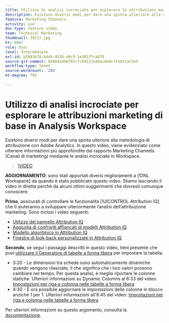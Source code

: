 ```yaml
---
title: Utilizzo di analisi incrociate per esplorare le attribuzioni marketing di base in Analysis Workspace
description: Esistono diversi modi per dare una spinta ulteriore alla metodologia di attribuzione con Adobe Analytics. In questo video, viene evidenziato come ottenere informazioni più approfondite dal rapporto Marketing Channels (Canali di marketing) mediante le analisi incrociate in Workspace.
feature: Marketing Channels
activity: use
doc-type: feature video
team: Technical Marketing
thumbnail: 39237.jpg
kt: 6067
role: User
level: Intermediate
exl-id: b5843678-6444-453b-a9c9-1e301ffca876
source-git-commit: 84984ad9bf65cfc69117e40ac0e0cfe503cac5e5
workflow-type: tm+mt
source-wordcount: '284'
ht-degree: 79%

---
```


# Utilizzo di analisi incrociate per esplorare le attribuzioni marketing di base in Analysis Workspace

Esistono diversi modi per dare una spinta ulteriore alla metodologia di attribuzione con Adobe Analytics. In questo video, viene evidenziato come ottenere informazioni più approfondite dal rapporto Marketing Channels (Canali di marketing) mediante le analisi incrociate in Workspace.

>[!VIDEO](https://video.tv.adobe.com/v/327756/?quality=12&learn=on&captions=ita)

**AGGIORNAMENTO**: sono stati apportati diversi miglioramenti a [!DNL Workspace] da quando è stato pubblicato questo video. Stiamo lasciando il video in diretta perché da alcuni ottimi suggerimenti che dovresti comunque conoscere.

**Primo**, assicurati di controllare le funzionalità [!UICONTROL Attribution IQ] che ti aiuteranno a sviluppare ulteriormente l’analisi dell’attribuzione marketing. Sono inclusi i video seguenti:

* [Utilizzo del pannello Attribution IQ](using-the-attribution-iq-panel.md)
* [Aggiunta di confronti affiancati di modelli Attribution IQ](adding-side-by-side-comparisons-of-attribution-iq-models.md)
* [Modello algoritmico in Attribution IQ](algorithmic-model-in-attribution-iq.md)
* [Finestre di look-back personalizzate in Attribution IQ](custom-lookback-windows-in-attribution-iq.md)

**Secondo**, se segui i passaggi descritti in questo video, tieni presente che puoi [utilizzare il Generatore di tabelle a forma libera](../building-freeform-tables/using-the-freeform-table-builder-in-analysis-workspace.md) per impostare la tabella.

* 3:20 - Le dimensioni tra schede sono automaticamente dinamiche quando vengono rilasciate, il che significa che i loro valori possono cambiare nel tempo. Per questa analisi, è meglio riportare le colonne statiche. Ulteriori informazioni su Dynamic Columns al 6:33 del video: [Impostazioni per riga e colonna nelle tabelle a forma libera](../building-freeform-tables/row-and-column-settings-in-freeform-tables.md)
* 4:30 - È ora possibile aggiornare le impostazioni delle colonne in blocco anziché 1 per 1. Ulteriori informazioni all&#39;8:45 del video: [Impostazioni per riga e colonna nelle tabelle a forma libera](../building-freeform-tables/row-and-column-settings-in-freeform-tables.md)

Per ulteriori informazioni su questo argomento, consulta la [documentazione](https://experienceleague.adobe.com/docs/analytics/analyze/analysis-workspace/attribution/models.html?lang=it).
